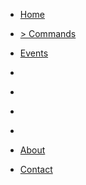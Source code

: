 * [Home](./)

* [> Commands](./commands/index)
* [Events](./events/index)

* []()
* []()
* []()
* []()


* [About](./info/about/index)
* [Contact](./info/contact/index)